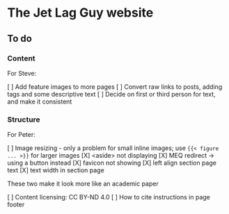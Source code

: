 # The Jet Lag Guy website

## To do

### Content

For Steve:

[ ] Add feature images to more pages
[ ] Convert raw links to posts, adding tags and some descriptive text
[ ] Decide on first or third person for text, and make it consistent

### Structure

For Peter:

[ ] Image resizing - only a problem for small inline images; use `{{< figure ... >}}` for larger images
[X] \<aside> not displaying
[X] MEQ redirect -> using a button instead
[X] favicon not showing
[X] left align section page text
[X] text width in section page

These two make it look more like an academic paper

[ ] Content licensing: CC BY-ND 4.0
[ ] How to cite instructions in page footer
